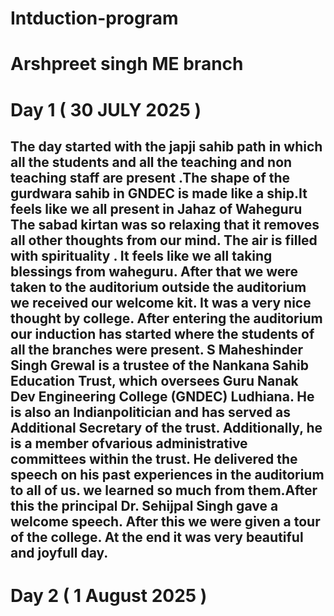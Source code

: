 # Intduction-program
# Arshpreet singh ME branch 
# Day 1 ( 30 JULY 2025 )
## The day started with the japji sahib path in which all the students and all the teaching and non teaching staff are present .The shape of the gurdwara sahib in GNDEC is made like a ship.It feels like we all present in Jahaz of Waheguru The sabad kirtan was so relaxing that it removes all other thoughts from our mind. The air is filled with spirituality . It feels like we all taking blessings from waheguru. After that we were taken to the auditorium outside the auditorium we received our welcome kit. It was a very nice thought by college. After entering the auditorium our induction has started where the students of all the branches were present. S Maheshinder Singh Grewal is a trustee of the Nankana Sahib Education Trust, which oversees Guru Nanak Dev Engineering College (GNDEC) Ludhiana. He is also an Indianpolitician and has served as Additional Secretary of the trust. Additionally, he is a member ofvarious administrative committees within the trust. He delivered the speech on his past experiences in the auditorium to all of us. we learned so much from them.After this the principal Dr. Sehijpal Singh gave a welcome speech. After this we were given a tour of the college. At the end it was very beautiful and joyfull day.

# Day 2 ( 1 August 2025 )


